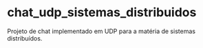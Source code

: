 chat_udp_sistemas_distribuidos
==============================

Projeto de chat implementado em UDP para a matéria de sistemas distribuídos.
